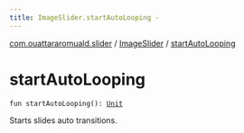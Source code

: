 ```yaml
---
title: ImageSlider.startAutoLooping - 
---
```


[com.ouattararomuald.slider](../index.html) / [ImageSlider](index.html) / [startAutoLooping](./start-auto-looping.html)

# startAutoLooping

`fun startAutoLooping(): `[`Unit`](https://kotlinlang.org/api/latest/jvm/stdlib/kotlin/-unit/index.html)

Starts slides auto transitions.

